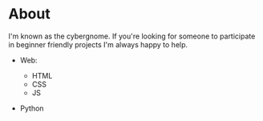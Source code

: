 # About
I'm known as the cybergnome. 
If you're looking for someone to participate in beginner friendly projects I'm always happy to help.

- Web:
	- HTML
	- CSS
	- JS
	
- Python

<!---
cybrzwerg/cybrzwerg is a ✨ special ✨ repository because its `README.md` (this file) appears on your GitHub profile.
You can click the Preview link to take a look at your changes.
--->
